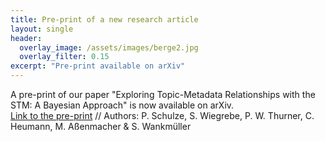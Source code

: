 ```yaml
---
title: Pre-print of a new research article
layout: single
header:
  overlay_image: /assets/images/berge2.jpg
  overlay_filter: 0.15
excerpt: "Pre-print available on arXiv"
---
```


A pre-print of our paper "Exploring Topic-Metadata Relationships with the STM: A Bayesian Approach" is now available on arXiv.  
[Link to the pre-print](https://arxiv.org/abs/2104.02496) // Authors: P. Schulze, S. Wiegrebe, P. W. Thurner, C. Heumann, M. Aßenmacher & S. Wankmüller
